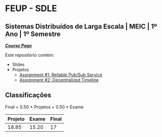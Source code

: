 # FEUP - SDLE

## Sistemas Distribuídos de Larga Escala | MEIC | 1º Ano | 1º Semestre


[***Course Page***](https://sigarra.up.pt/feup/pt/ucurr_geral.ficha_uc_view?pv_ocorrencia_id=501934)


Este repositório contém:
- Slides
- Projetos
   - [Assignment #1: Reliable Pub/Sub Service](./proj1/)
   - [Assignment #2: Decentralized Timeline](./proj2/)

## Classificações

Final = 0.50 * Projetos + 0.50 * Exame

| Projeto | Exame | Final
|---|---|---
| 18.85 | 15.20 | 17
